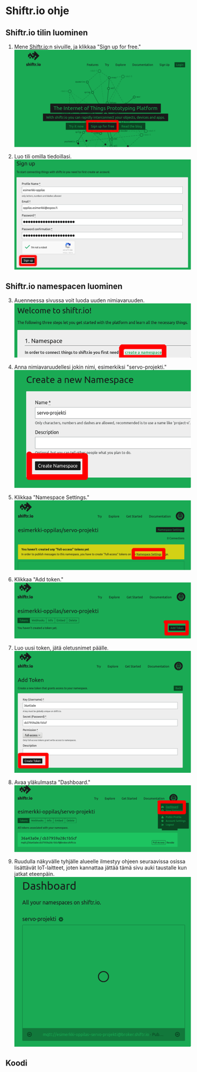 # Shiftr.io ohje

## Shiftr.io tilin luominen
1. Mene [Shiftr.io](https://shiftr.io):n sivuille, ja klikkaa "Sign up for free."
   ![](shiftr/kuva01.png)

2. Luo tili omilla tiedoillasi.
   ![](shiftr/kuva02.png)

## Shiftr.io namespacen luominen
3. Auenneessa sivussa voit luoda uuden nimiavaruuden.
   ![](shiftr/kuva03.png)

4. Anna nimiavaruudellesi jokin nimi, esimerkiksi "servo-projekti."
   ![](shiftr/kuva04.png)

5. Klikkaa "Namespace Settings."
   ![](shiftr/kuva05.png)

6. Klikkaa "Add token."
   ![](shiftr/kuva06.png)

7. Luo uusi token, jätä oletusnimet päälle.
   ![](shiftr/kuva07.png)

8. Avaa yläkulmasta "Dashboard."
   ![](shiftr/kuva08.png)

9. Ruudulla näkyvälle tyhjälle alueelle ilmestyy ohjeen seuraavissa osissa lisättävät IoT-laitteet, joten kannattaa jättää tämä sivu auki taustalle kun jatkat eteenpäin.
   ![](shiftr/kuva09.png)

## Koodi
